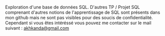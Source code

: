 Exploration d'une base de données SQL. D'autres TP / Projet SQL  comprenant d'autres notions de l'apprentissage de SQL sont présents dans mon github mais ne sont pas visibles pour des soucis de confidentialité.
Cependant si vous êtes intéréssé vous pouvez me contacter sur le mail suivant : akhkanda@gmail.com
